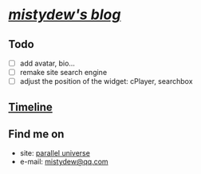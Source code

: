 # [_mistydew's blog_](https://mistydew.github.io/blog)

## Todo

- [ ] add avatar, bio...
- [ ] remake site search engine
- [ ] adjust the position of the widget: cPlayer, searchbox

## [Timeline](/TIMELINE.md)

## Find me on

* site: [parallel universe](https://mistydew.github.io)
* e-mail: [mistydew@qq.com](mailto:mistydew@qq.com)
